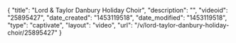 {
    "title": "Lord & Taylor Danbury Holiday Choir",
    "description": "",
    "videoid": "25895427",
    "date_created": "1453119518",
    "date_modified": "1453119518",
    "type": "captivate",
    "layout": "video",
    "url": "\/v\/lord-taylor-danbury-holiday-choir\/25895427"
}